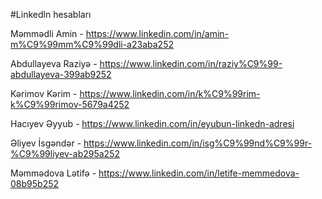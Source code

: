 #Linkedln hesabları

Məmmədli Amin - https://www.linkedin.com/in/amin-m%C9%99mm%C9%99dli-a23aba252

Abdullayeva Raziyə - https://www.linkedin.com/in/raziy%C9%99-abdullayeva-399ab9252

Kərimov Kərim  - https://www.linkedin.com/in/k%C9%99rim-k%C9%99rimov-5679a4252

Hacıyev Əyyub - https://www.linkedin.com/in/eyubun-linkedn-adresi

Əliyev İsgəndər - https://www.linkedin.com/in/isg%C9%99nd%C9%99r-%C9%99liyev-ab295a252

Məmmədova Lətifə - https://www.linkedin.com/in/letife-memmedova-08b95b252
